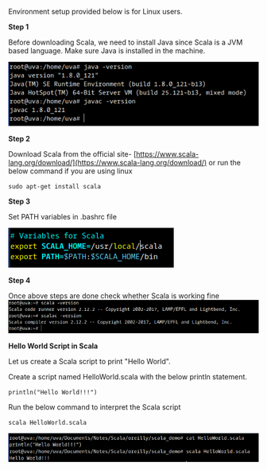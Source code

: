 Environment setup provided below is for Linux users.

**Step 1**

Before downloading Scala, we need to install Java since Scala is a JVM based language. Make sure Java is installed in the machine.

![](/assets/java_installation.png)

**Step 2**

Download Scala from the official site- [https://www.scala-lang.org/download/](https://www.scala-lang.org/download/) or run the below command if you are using linux

```
sudo apt-get install scala
```

**Step 3**

Set PATH variables in .bashrc file

![](/assets/scala_path.png)

**Step 4**

Once above steps are done check whether Scala is working fine![](/assets/scala_install.png)

**Hello World Script in Scala**

Let us create a Scala script to print "Hello World".

Create a script named HelloWorld.scala with the below println statement.

```
println("Hello World!!!")
```

Run the below command to interpret the Scala script

```
scala HelloWorld.scala
```

![](/assets/HelloWorld_scala.png)



